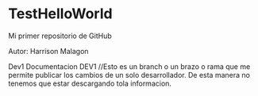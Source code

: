 # TestHelloWorld
Mi primer repositorio de GitHub

Autor: Harrison Malagon


Dev1
Documentacion DEV1 
//Esto es un branch o un brazo o rama que me permite publicar los cambios de un solo desarrollador.
De esta manera no tenemos que estar descargando tola informacion.
